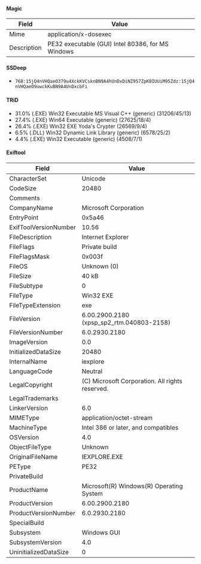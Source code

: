 #### Magic
| Field       | Value                  |
|-------------|------------------------|
| Mime        | application/x-dosexec        |
| Description | PE32 executable (GUI) Intel 80386, for MS Windows |

#### SSDeep
 - `768:15jQ4nVHQaeO379u4XckKVCsknBN9A4hUnDxDiNZ957ZpK0IUUiM95Zdz:15jQ4nVHQaeO9uwckKuBN9A4UnDxcbFi`

#### TRiD
- 31.0% (.EXE) Win32 Executable MS Visual C&#43;&#43; (generic) (31206/45/13)
- 27.4% (.EXE) Win64 Executable (generic) (27625/18/4)
- 26.4% (.EXE) Win32 EXE Yoda&#39;s Crypter (26569/9/4)
- 6.5% (.DLL) Win32 Dynamic Link Library (generic) (6578/25/2)
- 4.4% (.EXE) Win32 Executable (generic) (4508/7/1)

#### Exiftool
| Field       | Value                |
|-------------|----------------------|
| CharacterSet  | Unicode        |
| CodeSize  | 20480        |
| Comments  |         |
| CompanyName  | Microsoft Corporation        |
| EntryPoint  | 0x5a46        |
| ExifToolVersionNumber  | 10.56        |
| FileDescription  | Internet Explorer        |
| FileFlags  | Private build        |
| FileFlagsMask  | 0x003f        |
| FileOS  | Unknown (0)        |
| FileSize  | 40 kB        |
| FileSubtype  | 0        |
| FileType  | Win32 EXE        |
| FileTypeExtension  | exe        |
| FileVersion  | 6.00.2900.2180 (xpsp_sp2_rtm.040803-2158)        |
| FileVersionNumber  | 6.0.2930.2180        |
| ImageVersion  | 0.0        |
| InitializedDataSize  | 20480        |
| InternalName  | iexplore        |
| LanguageCode  | Neutral        |
| LegalCopyright  | (C) Microsoft Corporation. All rights reserved.        |
| LegalTrademarks  |         |
| LinkerVersion  | 6.0        |
| MIMEType  | application/octet-stream        |
| MachineType  | Intel 386 or later, and compatibles        |
| OSVersion  | 4.0        |
| ObjectFileType  | Unknown        |
| OriginalFileName  | IEXPLORE.EXE        |
| PEType  | PE32        |
| PrivateBuild  |         |
| ProductName  | Microsoft(R) Windows(R) Operating System        |
| ProductVersion  | 6.00.2900.2180        |
| ProductVersionNumber  | 6.0.2930.2180        |
| SpecialBuild  |         |
| Subsystem  | Windows GUI        |
| SubsystemVersion  | 4.0        |
| UninitializedDataSize  | 0        |
